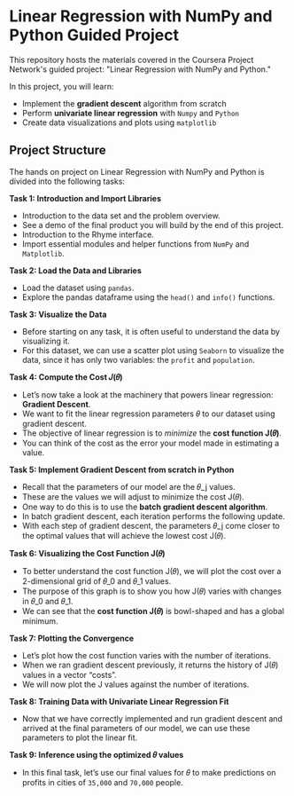 # Linear Regression with NumPy and Python Guided Project

This repository hosts the materials covered in the Coursera Project Network's guided project: "Linear Regression with NumPy and Python."

In this project, you will learn:

* Implement the **gradient descent** algorithm from scratch
* Perform **univariate linear regression** with `Numpy` and `Python`
* Create data visualizations and plots using `matplotlib`

## Project Structure

The hands on project on Linear Regression with NumPy and Python is divided into the following tasks:

**Task 1: Introduction and Import Libraries**

* Introduction to the data set and the problem overview.
* See a demo of the final product you will build by the end of this project.
* Introduction to the Rhyme interface.
* Import essential modules and helper functions from `NumPy` and `Matplotlib`.

**Task 2: Load the Data and Libraries**

* Load the dataset using `pandas`.
* Explore the pandas dataframe using the `head()` and `info()` functions.

**Task 3: Visualize the Data**

* Before starting on any task, it is often useful to understand the data by visualizing it. 
* For this dataset, we can use a scatter plot using `Seaborn` to visualize the data, since it has only two variables: the `profit` and `population`.


**Task 4: Compute the Cost 𝐽(𝜃)**

* Let’s now take a look at the machinery that powers linear regression: **Gradient Descent**.  
* We want to fit the linear regression parameters 𝜃 to our dataset using gradient descent.
* The objective of linear regression is to *minimize* the **cost function J(𝜃)**.
* You can think of the cost as the error your model made in estimating a value.

**Task 5: Implement Gradient Descent from scratch in Python**

* Recall that the parameters of our model are the 𝜃_j values. 
* These are the values we will adjust to minimize the cost J(𝜃). 
* One way to do this is to use the **batch gradient descent algorithm**.
* In batch gradient descent, each iteration performs the following update. 
* With each step of gradient descent, the parameters 𝜃_j come closer to the optimal values that will achieve the lowest cost J(𝜃). 

**Task 6: Visualizing the Cost Function J(𝜃)**

* To better understand the cost function J(𝜃), we will plot the cost over a 2-dimensional grid of 𝜃_0 and 𝜃_1 values.
* The purpose of this graph is to show you how J(𝜃) varies with changes in 𝜃_0 and 𝜃_1. 
* We can see that the **cost function J(𝜃)** is bowl-shaped and has a global minimum. 

**Task 7: Plotting the Convergence**

* Let’s plot how the cost function varies with the number of iterations. 
* When we ran gradient descent previously, it returns the history of J(𝜃) values in a vector “costs”. 
* We will now plot the J values against the number of iterations. 

**Task 8: Training Data with Univariate Linear Regression Fit**

* Now that we have correctly implemented and run gradient descent and arrived at the final parameters of our model, we can use these parameters to plot the linear fit. 

**Task 9: Inference using the optimized 𝜃 values**

* In this final task, let’s use our final values for 𝜃 to make predictions on profits in cities of `35,000` and `70,000` people. 
